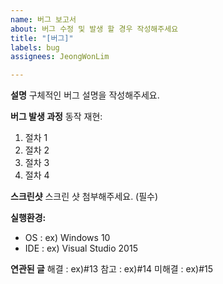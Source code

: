 ```yaml
---
name: 버그 보고서
about: 버그 수정 및 발생 할 경우 작성해주세요
title: "[버그]"
labels: bug
assignees: JeongWonLim

---
```


**설명**
구체적인 버그 설명을 작성해주세요.

**버그 발생 과정**
동작 재현:
1. 절차 1
2. 절차 2
3. 절차 3
4. 절차 4

**스크린샷**
스크린 샷 첨부해주세요. (필수)

**실행환경:**
 - OS :  ex) Windows 10 
 - IDE :  ex) Visual Studio 2015

**연관된 글**
해결 : ex)#13
참고 : ex)#14
미해결 : ex)#15

